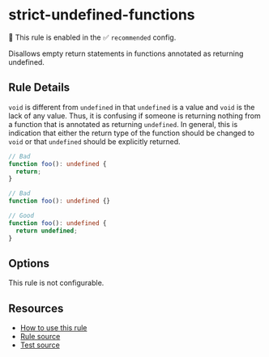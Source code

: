 # strict-undefined-functions

💼 This rule is enabled in the ✅ `recommended` config.

Disallows empty return statements in functions annotated as returning undefined.

<!-- end auto-generated rule header -->

## Rule Details

`void` is different from `undefined` in that `undefined` is a value and `void` is the lack of any value. Thus, it is confusing if someone is returning nothing from a function that is annotated as returning `undefined`. In general, this is indication that either the return type of the function should be changed to `void` or that `undefined` should be explicitly returned.

```ts
// Bad
function foo(): undefined {
  return;
}

// Bad
function foo(): undefined {}

// Good
function foo(): undefined {
  return undefined;
}
```

## Options

This rule is not configurable.

## Resources

- [How to use this rule](https://complete-ts.github.io/eslint-plugin-complete)
- [Rule source](https://github.com/complete-ts/complete/blob/main/packages/eslint-plugin-complete/src/rules/strict-undefined-functions.ts)
- [Test source](https://github.com/complete-ts/complete/blob/main/packages/eslint-plugin-complete/tests/rules/strict-undefined-functions.test.ts)

